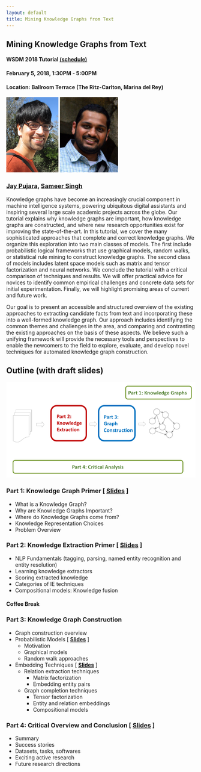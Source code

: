 ```yaml
---
layout: default
title: Mining Knowledge Graphs from Text
---
```


## Mining Knowledge Graphs from Text

#### WSDM 2018 Tutorial <a href="http://www.wsdm-conference.org/2018/tutorials.html">(schedule)</a>

#### February 5, 2018, 1:30PM - 5:00PM

#### Location: Ballroom Terrace (The Ritz-Carlton, Marina del Rey)

<a href="https://www.jaypujara.org/"><img alt="Jay Pujara" src="img/jay.png" height="200px"></a>
<a href="http://sameersingh.org/"><img alt="Sameer Singh" src="img/sameer.png" height="200px"></a>

### [Jay Pujara](https://www.jaypujara.org/), [Sameer Singh](http://sameersingh.org/)

Knowledge graphs have become an increasingly crucial component in machine intelligence systems, powering ubiquitous digital assistants and inspiring several large scale academic projects across the globe. Our tutorial explains why knowledge graphs are important, how knowledge graphs are constructed, and where new research opportunities exist for improving the state-of-the-art. 
In this tutorial, we cover the many sophisticated approaches that complete and correct knowledge graphs. We organize this exploration into two main classes of models. The first include probabilistic logical frameworks that use graphical models, random walks, or statistical rule mining to construct knowledge graphs. The second class of models includes latent space models such as matrix and tensor factorization and neural networks. 
We conclude the tutorial with a critical comparison of techniques and results. We will offer practical advice for novices to identify common empirical challenges and concrete data sets for initial experimentation. Finally, we will highlight promising areas of current and future work.

<!--
The variety and complexity of the available scholarly work, however, makes it difficult for a newcomer to familiarize themselves with the field.
Knowledge graph construction has been decomposed into a large number of inter-dependent and sometimes overlapping tasks, such as the traditional natural language processing, semantic parsing, entity extraction, entity disambiguation and linking, identification and classification of relations, and completion of the knowledge graph.
The kinds of machine learning approaches have also been quite varied, ranging from classification/clustering, probabilistic graphical models, probabilistic logic formulations, matrix/tensor factorization-based approaches, and more recently, deep learning.
There are also a plethora of existing systems that have been proposed, including from top universities such as Stanford (DeepDive), Carnegie Mellon (NELL), University of Washington (OpenIE), Mannheim (DBpedia), and the Max Planck Institut Informatik (YAGO, WebChild) among others.
This diverse and fragmented literature poses a significant roadblock for newcomers to contribute to the field.

We are designing our tutorial to address this barrier.
-->

Our goal is to present an accessible and structured overview of the existing approaches to extracting candidate facts from text and incorporating these into a well-formed knowledge graph. Our approach includes identifying the common themes and challenges in the area, and comparing and contrasting the existing approaches on the basis of these aspects.
We believe such a unifying framework will provide the necessary tools and perspectives to enable the newcomers to the field to explore, evaluate, and develop novel techniques for automated knowledge graph construction.

## Outline (with draft slides)

![Tutorial Overview](img/overview.png "Overview of the Tutorial")

### Part 1: Knowledge Graph Primer \[ [Slides](wsdm-slides/Part1_Intro.pdf) \]
- What is a Knowledge Graph?
-	Why are Knowledge Graphs Important?
-	Where do Knowledge Graphs come from?
-	Knowledge Representation Choices
-	Problem Overview
 

### Part 2: Knowledge Extraction Primer \[ [**Slides**](wsdm-slides/Part2_KE.pdf) \]
- NLP Fundamentals (tagging, parsing, named entity recognition and entity resolution)
- Learning knowledge extractors
- Scoring extracted knowledge
- Categories of IE techniques
- Compositional models: Knowledge fusion 

#### Coffee Break

### Part 3: Knowledge Graph Construction
- Graph construction overview
- Probabilistic Models \[ [**Slides**](wsdm-slides/Part3a_Prob.pdf) \]
  - Motivation
  - Graphical models
  - Random walk approaches
- Embedding Techniques \[ [**Slides**](wsdm-slides/Part3b_Embds.pdf) \]
  - Relation extraction techniques
    - Matrix factorization 
    - Embedding entity pairs
  - Graph completion techniques
    - Tensor factorization
    - Entity and relation embeddings
    - Compositional models

### Part 4: Critical Overview and Conclusion \[ [Slides](wsdm-slides/Part4_Summary.pdf) \]
- Summary                   
- Success stories       
- Datasets, tasks, softwares   
- Exciting active research    
- Future research directions    
